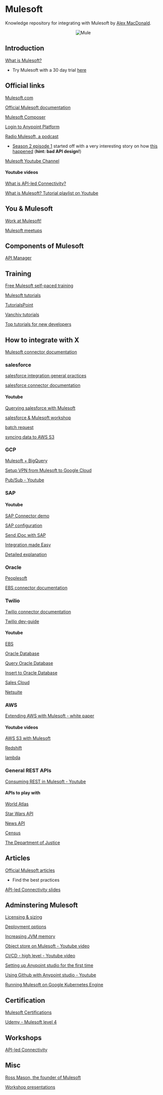 # Mulesoft
Knowledge repository for integrating with Mulesoft by [Alex MacDonald](https://intro.alexmacdonald.solutions). 

<p align="center">
  <img src="https://www.mulesoft.com/sites/default/files/MuleSoft_logo_299C_stacked_3.png?raw=true" alt="Mule"/>
</p>

## Introduction 

[What is Mulesoft?](https://www.salesforce.com/blog/what-is-mulesoft/)

- Try Mulesoft with a 30 day trial [here](https://www.mulesoft.com/legal/terms/trial)

## Official links

[Mulesoft.com](https://www.mulesoft.com)

[Official Mulesoft documentation](https://docs.mulesoft.com/general/)

[Mulesoft Composer](https://www.mulesoft.com/platform/api/no-code-integration-tool)

[Login to Anypoint Platform](https://anypoint.mulesoft.com/login/)

[Radio Mulesoft, a podcast](https://podcasts.apple.com/be/podcast/radio-mulesoft/id1498103178)

- [Season 2 episode 1](https://podcasts.apple.com/be/podcast/apis-unplugged-season-2-episode-1-api-questions-for/id1498103178?i=1000506223990) started off with a very interesting story on how [this happened](https://cybernews.com/news/70tb-of-parler-users-messages-videos-and-posts-leaked-by-security-researchers/) (**hint: bad API design!**)

[Mulesoft Youtube Channel](https://www.youtube.com/user/mulesoftvids)

#### Youtube videos

[What is API-led Connectivity?](https://www.youtube.com/watch?v=WYociWuCInE)

[What is Mulesoft? Tutorial playlist on Youtube](https://www.youtube.com/watch?v=lRpJtMfa4zs&list=PLfEAetjBY9s5gywT2hC95rnZaW5CEZis-)

## You & Mulesoft

[Work at Mulesoft!](https://www.mulesoft.com/careers)

[Mulesoft meetups](https://meetups.mulesoft.com)

## Components of Mulesoft

[API Manager](https://docs.mulesoft.com/api-manager/2.x/)

## Training

[Free Mulesoft self-paced training](https://training.mulesoft.com/course-catalog?results=true&courseFormat=Self-paced)

[Mulesoft tutorials](https://developer.mulesoft.com/tutorials-and-howtos)

[TutorialsPoint](https://www.tutorialspoint.com/mulesoft/index.htm)

[Vanchiv tutorials](https://vanchiv.com/category/integration/mulesoft-tutorial-and-guide/)

[Top tutorials for new developers](https://blogs.mulesoft.com/dev-guides/how-to-tutorials/getting-started-with-mulesoft/)

## How to integrate with X

[Mulesoft connector documentation](https://docs.mulesoft.com/connectors/)

### salesforce

[salesforce integration general practices](https://www.mulesoft.com/resources/salesforce)

[salesforce connector documentation](https://docs.mulesoft.com/salesforce-connector/0.3.9/)

#### Youtube

[Querying salesforce with Mulesoft](https://www.youtube.com/watch?v=TeAHUjILPJA)

[salesforce & Mulesoft workshop](https://www.youtube.com/watch?v=NplNJIdT1y4&list=PL5jx2tzaZzrACn0PHDslh_S7cMO4FIk86)

[batch request](https://www.youtube.com/watch?v=6AYGCfQCOCQ)

[syncing data to AWS S3](https://www.youtube.com/watch?v=b3Z9pWi2lkk)

### GCP

[Mulesoft + BigQuery](https://www.apisero.com/mulesoft-bigquery-series-2/)

[Setup VPN from Mulesoft to Google Cloud](https://blogs.mulesoft.com/api-integration/security/setting-up-vpn-with-google-cloud/)

[Pub/Sub - Youtube](https://www.youtube.com/watch?v=74Rb1to0vNc)

### SAP

#### Youtube

[SAP Connector demo](https://www.youtube.com/watch?v=1xenBmdVNSo)

[SAP configuration](https://www.youtube.com/watch?v=tf_qS-VSMHw)

[Send iDoc with SAP](https://www.youtube.com/watch?v=hM98SZXQorU)

[Integration made Easy](https://www.youtube.com/watch?v=xNgL2vVLsZw)

[Detailed explanation](https://www.youtube.com/watch?v=nrfKgiJvVuw)

### Oracle

[Peoplesoft](https://www.mulesoft.com/resources/api/oracle-peoplesoft-integration)

[EBS connector documentation](https://docs.mulesoft.com/oracle-ebs-122-connector/2.1/)

### Twilio

[Twilio connector documentation](https://docs.mulesoft.com/twilio-connector/3.0/)

[Twilio dev-guide](https://blogs.mulesoft.com/dev-guides/how-to-tutorials/twilio-cloud-connector-2/)

#### Youtube

[EBS](https://www.youtube.com/watch?v=aO48A17RQqg)

[Oracle Database](https://www.youtube.com/watch?v=EEDl0Sn8N5I)

[Query Oracle Database](https://www.youtube.com/watch?v=AW6_unMvxYY)

[Insert to Oracle Database](https://www.youtube.com/watch?v=Rxz6CnC0L1o)

[Sales Cloud](https://www.youtube.com/watch?v=Fd-XHKQCJPA)

[Netsuite](https://www.youtube.com/watch?v=venI2PBqgEY)

### AWS

[Extending AWS with Mulesoft - white paper](https://www.mulesoft.com/webinars/api/aws-integration-developer)

#### Youtube videos

[AWS S3 with Mulesoft](https://www.youtube.com/watch?v=VlPmg2lVvzM)

[Redshift](https://www.youtube.com/watch?v=uAfEg80SqOA&t=9s)

[lambda](https://www.youtube.com/watch?v=Fad_shR9hMw)

### General REST APIs

[Consuming REST in Mulesoft - Youtube](https://www.youtube.com/watch?v=fLJnezzVU4s)

#### APIs to play with

[World Atlas](http://restcountries.eu)

[Star Wars API](https://swapi.dev)

[News API](https://newsapi.org)

[Census](https://www.census.gov/data/developers/data-sets.html)

[The Department of Justice](https://www.justice.gov/developer/api-documentation/api_v1)

## Articles

[Official Mulesoft articles](https://www.mulesoft.com/resources/articles)

- Find the best practices

[API-led Connectivity slides](https://www.slideshare.net/mulesoft/transform-your-business-with-apiled-connectivity)

## Adminstering Mulesoft

[Licensing & sizing](https://www.infomentum.com/mulesoft-pricing-licence-cost)

[Deployment options](https://docs.mulesoft.com/runtime-manager/deployment-strategies#cloudhub-deployments)

[Increasing JVM memory](https://help.mulesoft.com/s/article/Increasing-JVM-memory-heap-in-Anypoint-Studio-to-avoid-OutOfMemory-issues)

[Object store on Mulesoft - Youtube video](https://www.youtube.com/watch?v=gXZMxTZoXCQ)

[CI/CD - high level - Youtube video](https://www.youtube.com/watch?v=c_Mlifcikj8)

[Setting up Anypoint studio for the first time](https://www.youtube.com/watch?v=cZUw2T0D7PU)

[Using Github with Anypoint studio - Youtube](https://www.youtube.com/watch?v=35fHx23zjP0)

[Running Mulesoft on Google Kubernetes Engine](https://www.youtube.com/watch?v=tJDSQ1EUKUI)

## Certification

[Mulesoft Certifications](https://training.mulesoft.com/certification)

[Udemy - Mulesoft level 4](https://www.udemy.com/course/mulesoft-certified-developer-mule-4/)

## Workshops

[API-led Connectivity](http://workshop.tools.mulesoft.com/modules/)

## Misc

[Ross Mason, the founder of Mulesoft](https://www.forbes.com/sites/stuartanderson/2016/06/04/ross-mason-immigrant-founder-of-1-5-billion-mulesoft-on-job-market-and-managing-a-global-company/?sh=608acfc547e3)

[Workshop presentations](https://martinhumpolec.cz/mulesoft-workshop/)


